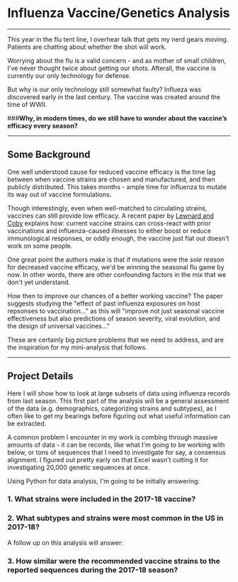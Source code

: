 # Influenza Vaccine/Genetics Analysis

---

This year in the flu tent line, I overhear talk that gets my nerd gears moving. Patients are chatting about whether the shot will work. 

Worrying about the flu is a valid concern - and as mother of small children, I've never thought twice about getting our shots. Afterall, the vaccine is currently our only technology for defense.

But why is our only technology still somewhat faulty? Influeza was discovered early in the last century. The vaccine was created around the time of WWII.

###**Why, in modern times, do we still have to wonder about the vaccine’s efficacy every season?**

---

## Some Background

One well understood cause for reduced vaccine efficacy is the time lag between when vaccine strains are chosen and manufactured, and then publicly distributed. This takes months - ample time for influenza to mutate its way out of vaccine formulations. 

Though interestingly, even when well-matched to circulating strains, vaccines can still provide low efficacy. A recent paper by [Lewnard and Coby](https://www.ncbi.nlm.nih.gov/pmc/articles/PMC6027411/) explains how: current vaccine strains can cross-react with prior vaccinations and influenza-caused illnesses to either boost or reduce immunological responses, or oddly enough,  the vaccine just flat out doesn't work on some people. 

One great point the authors make is that if mutations were the *sole reason* for decreased vaccine efficacy, we'd be winning the seasonal flu game by now. In other words, there are other confounding factors in the mix that we don't yet understand. 

How then to improve our chances of a better working vaccine? The paper suggests studying the "effect of past influenza exposures on host repsonses to vaccination..." as this will "improve not just seasonal vaccine effectiveness but also predictions of season severity, viral evolution, and the design of universal vaccines..." 

These are certainly big picture problems that we need to address, and are the inspiration for my mini-analysis that follows.

---

## Project Details

Here I will show how to look at large subsets of data using influenza records from last season. This first part of the analysis will be a general assessment of the data (e.g. demographics, categorizing strains and subtypes), as I often like to get my bearings before figuring out what useful information can be extracted.

A common problem I encounter in my work is combing through massive amounts of data - it can be records, like what I'm going to be working with below, or tons of sequences that I need to investigate for say, a consensus alignment. I figured out pretty early on that Excel wasn't cutting it for investigating 20,000 genetic sequences at once. 

Using Python for data analysis, I'm going to be initially answering:

   ### 1. What strains were included in the 2017-18 vaccine?
   ### 2. What subtypes and strains were most common in the US in 2017-18?
   
A follow up on this analysis will answer: 

   ### 3. How similar were the recommended vaccine strains to the reported sequences during the 2017-18 season?
   
